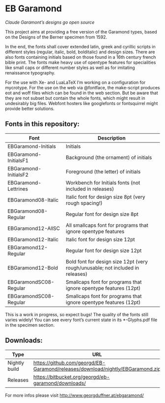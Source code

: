 # EB Garamond
*Claude Garamont’s designs go open source*

This project aims at providing a free version of the Garamond types, based on the Designs of the Berner specimen from 1592.

In the end, the fonts shall cover extended latin, greek and cyrillic scripts in different styles (regular, italic, bold, bolditalic) and design sizes. There are also fonts containing initials based on those found in a 16th century french bible print. The fonts make heavy use of opentype features for specialities like small caps or different number styles as well as for imitating renaissance typography.

For the use with Xe- and LuaLaTeX I’m working on a configuration for mycrotype. For the use on the web via @fontface, the make-script produces eot and woff files which can be found in the web section. But be aware that they are not subset but contain the whole fonts, which might result in undesirably big files. Webfont hosters like googlefonts or fontsquirrel might provide better solutions.

## Fonts in this repository:

| Font | Description |
|------|-------------|
| EBGaramond-Initials | Initials
| EBGaramond-InitialsF1 | Background (the ornament) of initials
| EBGaramond-InitialsF2 | Foreground (the letter) of initials
| EBGaramond-Lettrines | Workbench for Initials fonts (not included in releases)
| EBGaramond08-Italic | Italic font for design size 8pt (very rough spacing!)
| EBGaramond08-Regular | Regular font for design size 8pt
| EBGaramond12-AllSC | All smallcaps font for programs that ignore opentype features
| EBGaramond12-Italic | Italic font for design size 12pt
| EBGaramond12-Regular | Regular font for design size 12pt
| EBGaramond12-Bold | Bold font for design size 12pt (very rough/unusable; not included in releases)
| EBGaramondSC08-Regular | Smallcaps font for programs that ignore opentype features (12pt)
| EBGaramondSC08-Regular | Smallcaps font for programs that ignore opentype features (12pt)


This is a work in progress, so expect bugs! The quality of the fonts still varies widely! You can see every font’s current state in its *-Glyphs.pdf file in the specimen section.

## Downloads:

| Type | URL |
|------|-----|
| Nightly build | https://github.com/georgd/EB-Garamond/releases/download/nightly/EBGaramond.zip |
| Releases | https://bitbucket.org/georgd/eb-garamond/downloads/ |

For more infos please visit http://www.georgduffner.at/ebgaramond/

